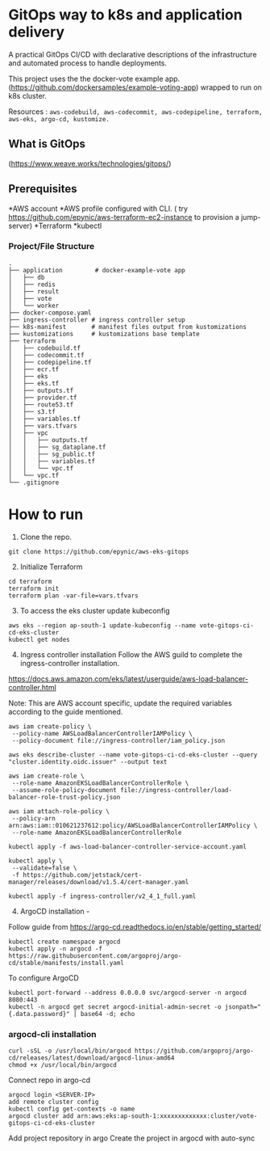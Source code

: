 # GitOps way to k8s and application delivery
 
A practical GitOps CI/CD with declarative descriptions of the infrastructure and automated process to handle deployments.

This project uses the the docker-vote example app. (https://github.com/dockersamples/example-voting-app) wrapped to run on k8s cluster.

Resources :
` aws-codebuild, aws-codecommit, aws-codepipeline, terraform, aws-eks, argo-cd, kustomize. `

## What is GitOps
(https://www.weave.works/technologies/gitops/)

## Prerequisites
*AWS account
*AWS profile configured with CLI. ( try https://github.com/epynic/aws-terraform-ec2-instance to provision a jump-server)
*Terraform
*kubectl


### Project/File Structure

```
.
├── application         # docker-example-vote app 
│   ├── db
│   ├── redis
│   ├── result
│   ├── vote
│   └── worker
├── docker-compose.yaml 
├── ingress-controller # ingress controller setup
├── k8s-manifest       # manifest files output from kustomizations
├── kustomizations     # kustomizations base template
├── terraform
│   ├── codebuild.tf
│   ├── codecommit.tf
│   ├── codepipeline.tf
│   ├── ecr.tf
│   ├── eks
│   ├── eks.tf
│   ├── outputs.tf
│   ├── provider.tf
│   ├── route53.tf
│   ├── s3.tf
│   ├── variables.tf
│   ├── vars.tfvars
│   ├── vpc
│   │   ├── outputs.tf
│   │   ├── sg_dataplane.tf
│   │   ├── sg_public.tf
│   │   ├── variables.tf
│   │   └── vpc.tf
│   └── vpc.tf
└── .gitignore
```

# How to run

1. Clone the repo.

``` 
git clone https://github.com/epynic/aws-eks-gitops
```

2. Initialize Terraform

```
cd terraform
terraform init
terraform plan -var-file=vars.tfvars
```

3. To access the eks cluster update kubeconfig
```
aws eks --region ap-south-1 update-kubeconfig --name vote-gitops-ci-cd-eks-cluster
kubectl get nodes
```

4. Ingress controller installation
Follow the AWS guild to complete the ingress-controller installation.

https://docs.aws.amazon.com/eks/latest/userguide/aws-load-balancer-controller.html

Note: This are AWS account specific, update the required variables according to the guide mentioned.

```
aws iam create-policy \
 --policy-name AWSLoadBalancerControllerIAMPolicy \
 --policy-document file://ingress-controller/iam_policy.json
```

```
aws eks describe-cluster --name vote-gitops-ci-cd-eks-cluster --query "cluster.identity.oidc.issuer" --output text
```

```
aws iam create-role \
 --role-name AmazonEKSLoadBalancerControllerRole \
 --assume-role-policy-document file://ingress-controller/load-balancer-role-trust-policy.json
```
```
aws iam attach-role-policy \
 --policy-arn arn:aws:iam::010621237612:policy/AWSLoadBalancerControllerIAMPolicy \
 --role-name AmazonEKSLoadBalancerControllerRole
```

```
kubectl apply -f aws-load-balancer-controller-service-account.yaml
```
```
kubectl apply \
 --validate=false \
 -f https://github.com/jetstack/cert-manager/releases/download/v1.5.4/cert-manager.yaml
```
```
kubectl apply -f ingress-controller/v2_4_1_full.yaml
```

4. ArgoCD installation -

Follow guide from https://argo-cd.readthedocs.io/en/stable/getting_started/

```
kubectl create namespace argocd
kubectl apply -n argocd -f https://raw.githubusercontent.com/argoproj/argo-cd/stable/manifests/install.yaml
```

To configure ArgoCD
```
kubectl port-forward --address 0.0.0.0 svc/argocd-server -n argocd 8080:443
kubectl -n argocd get secret argocd-initial-admin-secret -o jsonpath="{.data.password}" | base64 -d; echo
```

### argocd-cli installation
```
curl -sSL -o /usr/local/bin/argocd https://github.com/argoproj/argo-cd/releases/latest/download/argocd-linux-amd64
chmod +x /usr/local/bin/argocd
```

Connect repo in argo-cd
```
argocd login <SERVER-IP>
add remote cluster config
kubectl config get-contexts -o name
argocd cluster add arn:aws:eks:ap-south-1:xxxxxxxxxxxxx:cluster/vote-gitops-ci-cd-eks-cluster
```

Add project repository in argo 
Create the project in argocd with auto-sync
